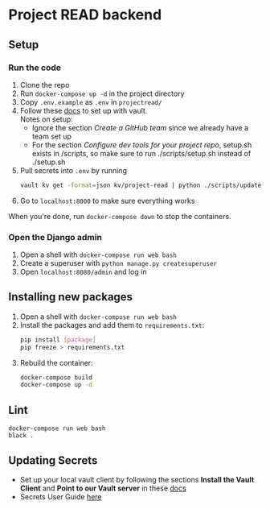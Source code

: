 # Project READ backend

## Setup

### Run the code

1. Clone the repo
2. Run `docker-compose up -d` in the project directory
3. Copy `.env.example` as `.env` in `projectread/`
4. Follow these [docs](https://www.notion.so/uwblueprintexecs/Secret-Management-2d5b59ef0987415e93ec951ce05bf03e#a93b3e62a9a2459fa4990bf68b3dbc49) to set up with vault.  
    Notes on setup:
    - Ignore the section *Create a GitHub team* since we already have a team set up
    - For the section *Configure dev tools for your project repo*, setup.sh exists in /scripts, so make sure to run ./scripts/setup.sh instead of ./setup.sh
5. Pull secrets into `.env` by running
    ```bash
    vault kv get -format=json kv/project-read | python ./scripts/update_secret_files.py
    ```
6. Go to `localhost:8000` to make sure everything works

When you're done, run `docker-compose down` to stop the containers.

### Open the Django admin

1. Open a shell with `docker-compose run web bash`
2. Create a superuser with `python manage.py createsuperuser`
3. Open `localhost:8080/admin` and log in

## Installing new packages

1. Open a shell with `docker-compose run web bash`
2. Install the packages and add them to `requirements.txt`:
    ```bash
    pip install [package]
    pip freeze > requirements.txt
    ```
3. Rebuild the container:
    ```bash
    docker-compose build
    docker-compose up -d
    ```

## Lint

```
docker-compose run web bash
black .
```

## Updating Secrets

- Set up your local vault client by following the sections **Install the Vault Client** and **Point to our Vault server** in these [docs](https://www.notion.so/uwblueprintexecs/Secret-Management-2d5b59ef0987415e93ec951ce05bf03e#86337406f266493d990911901480f435)
- Secrets User Guide [here](https://www.notion.so/uwblueprintexecs/Secret-Management-2d5b59ef0987415e93ec951ce05bf03e#d6b60b9cd5694ffbb2dbb265d03048ce)